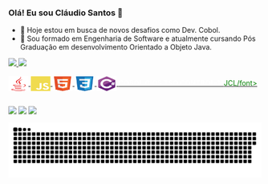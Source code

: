 ### Olá! Eu sou Cláudio Santos 👋

- 🔭 Hoje estou em busca de novos desafios como Dev. Cobol.
- 🌱 Sou formado em Engenharia de Software e atualmente cursando Pós Graduação em desenvolvimento Orientado a Objeto Java.


 <div>
  <a href="https://github.com/claudiosgc">
  <img height="160em" src="https://github-readme-stats.vercel.app/api?username=claudiosgc&show_icons=true&theme=dracula&include_all_commits=true&count_private=true"/>
  <img height="160em" src="https://github-readme-stats.vercel.app/api/top-langs/?username=claudiosgc&layout=compact&langs_count=7&theme=dracula"/>
</div>
  
<div style="display: inline_block"><br>
  <img align="center" alt="Rafa-Js" height="30" width="40" src="https://raw.githubusercontent.com/devicons/devicon/master/icons/java/java-plain.svg">
  <img align="center" alt="Rafa-Js" height="30" width="40" src="https://raw.githubusercontent.com/devicons/devicon/master/icons/javascript/javascript-plain.svg">
  <img align="center" alt="Rafa-HTML" height="30" width="40" src="https://raw.githubusercontent.com/devicons/devicon/master/icons/html5/html5-original.svg">
  <img align="center" alt="Rafa-CSS" height="30" width="40" src="https://raw.githubusercontent.com/devicons/devicon/master/icons/css3/css3-original.svg">
  <img align="center" alt="Rafa-Csharp" height="30" width="40" src="https://raw.githubusercontent.com/devicons/devicon/master/icons/csharp/csharp-original.svg">
  <font color="White"><label><b>COBOL CICS TSO CONTROL-M</b></label></font><font color="GREEN">JCL/font> 
  
</div>
  
  ##
  
  <div> 
 	<a href="https://twitter.com/ClaudioChefe" target="_blank"><img src="https://img.shields.io/badge/Twitch-9146FF?style=for-the-badge&logo=twitch&logoColor=white" target="_blank"></a>
  <a href = "mailto:claudiosgc@gmail.com"><img src="https://img.shields.io/badge/-Gmail-%23333?style=for-the-badge&logo=gmail&logoColor=white" target="_blank"></a>
  <a href="https://www.linkedin.com/in/cláudiosgc" target="_blank"><img src="https://img.shields.io/badge/-LinkedIn-%230077B5?style=for-the-badge&logo=linkedin&logoColor=white" target="_blank"></a> 
 
  ![Snake animation](https://github.com/claudiosgc/claudiosgc/blob/output/github-contribution-grid-snake.svg)
 
</div>
